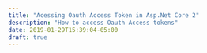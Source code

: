 ```yaml
---
title: "Acessing Oauth Access Token in Asp.Net Core 2"
description: "How to access Oauth Access tokens"
date: 2019-01-29T15:39:04-05:00
draft: true
---
```


